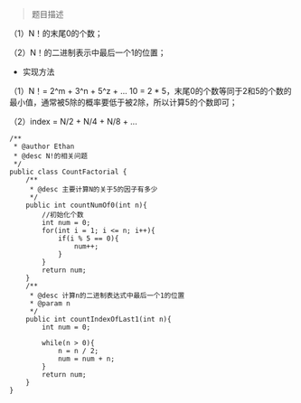 >题目描述

（1）N！的末尾0的个数；

（2）N！的二进制表示中最后一个1的位置；

- 实现方法

（1）N！= 2^m + 3^n + 5^z + ... 10 = 2 * 5，末尾0的个数等同于2和5的个数的最小值，通常被5除的概率要低于被2除，所以计算5的个数即可；

（2）index = N/2 + N/4 + N/8 + ...

```
/**
 * @author Ethan
 * @desc N!的相关问题
 */
public class CountFactorial {
	/**
	 * @desc 主要计算N的关于5的因子有多少
	 */
	public int countNumOf0(int n){
		//初始化个数
		int num = 0;
		for(int i = 1; i <= n; i++){
			if(i % 5 == 0){
				num++;
			}
		}
		return num;
	}
	/**
	 * @desc 计算n的二进制表达式中最后一个1的位置
	 * @param n
	 */
	public int countIndexOfLast1(int n){
		int num = 0;
		
		while(n > 0){
			n = n / 2;
			num = num + n;
		}
		return num;
	}
}

```
